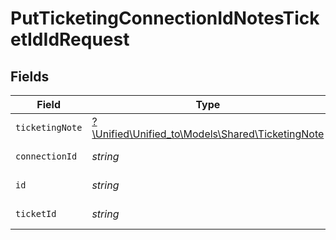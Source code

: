 # PutTicketingConnectionIdNotesTicketIdIdRequest


## Fields

| Field                                                                                    | Type                                                                                     | Required                                                                                 | Description                                                                              |
| ---------------------------------------------------------------------------------------- | ---------------------------------------------------------------------------------------- | ---------------------------------------------------------------------------------------- | ---------------------------------------------------------------------------------------- |
| `ticketingNote`                                                                          | [?\Unified\Unified_to\Models\Shared\TicketingNote](../../models/shared/TicketingNote.md) | :heavy_minus_sign:                                                                       | N/A                                                                                      |
| `connectionId`                                                                           | *string*                                                                                 | :heavy_check_mark:                                                                       | ID of the connection                                                                     |
| `id`                                                                                     | *string*                                                                                 | :heavy_check_mark:                                                                       | ID of the Note                                                                           |
| `ticketId`                                                                               | *string*                                                                                 | :heavy_check_mark:                                                                       | ID of the ticket                                                                         |